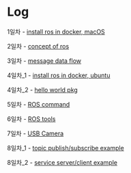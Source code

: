 # Log
1일차 - [install ros in docker, macOS](install/day1_docker_install_ros.md)

2일차 - [concept of ros](concept/day2_ros_concept.md)

3일차 - [message data flow](concept/day3_message_data_flow.md)

4일차_1 - [install ros in docker, ubuntu](install/day4_docker_install_ros_in_ubuntu.md)

4일차_2 - [hello world pkg](example/day4_create_pkg.md)

5일차 - [ROS command](concept/day5_ros_command.md)

6일차 - [ROS tools](concept/day6_ros_tools.md)

7일차 - [USB Camera](install/day7_usb_camera.md)

8일차_1 - [topic publish/subscribe example](example/day8_ROS_topic_demo.md)

8일차_2 - [service server/client example](example/day8_ROS_service_demo.md)